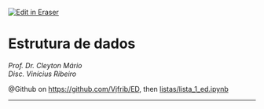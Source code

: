 <p><a target="_blank" href="https://app.eraser.io/workspace/fnPMTha9Hwwjz8WsEtCm" id="edit-in-eraser-github-link"><img alt="Edit in Eraser" src="https://firebasestorage.googleapis.com/v0/b/second-petal-295822.appspot.com/o/images%2Fgithub%2FOpen%20in%20Eraser.svg?alt=media&amp;token=968381c8-a7e7-472a-8ed6-4a6626da5501"></a></p>

# Estrutura de dados
*Prof. Dr. Cleyton Mário*
<br>
*Disc. Vinícius Ribeiro*

@Github on <a style="color: white; text-decoration: none;" href="https://github.com/Vjfrib/ED/">https://github.com/Vjfrib/ED</a>, then <a href="https://github.com/Vjfrib/ED/blob/main/listas/lista_1_ed.ipynb">listas/lista_1_ed.ipynb</a>



---





<!--- Eraser file: https://app.eraser.io/workspace/fnPMTha9Hwwjz8WsEtCm --->